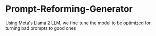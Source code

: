 # Prompt-Reforming-Generator
Using Meta's Llama 2 LLM, we fine tune the model to be optimized for turning bad prompts to good ones
